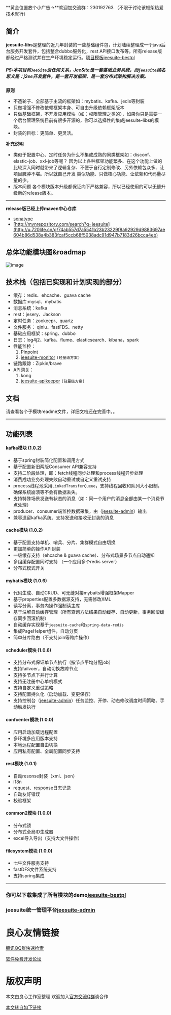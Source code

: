 **黄金位置放个小广告→**欢迎加交流群：230192763 （不限于讨论该框架热爱技术就行）
## 简介
**jeesuite-libs**是整理的近几年封装的一些基础组件包，计划陆续整理成一个java后台服务开发套件，包括整合dubbo服务化，rest API接口发布等。所有release版都经过严格测试并在生产环境稳定运行。[项目模板jeesuite-bestpl](http://u.720life.cn/g/5c954f4cd4204fb6c09a7e58aa70844d3984976e471102c60473c68ac41a52339b044fe2e5a73bf6fcda1377270e3914) 

##### PS:本项目和`JeeSite`没任何关系，JeeSite是一套基础业务系统，而`jeesuite`顾名思义是：j2ee开发套件，是一套开发框架、是一套分布式架构解决方案。

**原则**
- 不造轮子、全部基于主流的框架如：mybatis、kafka、jedis等封装
- 只做增强不修改依赖框架本身、可自由升级依赖框架版本
- 只做基础框架，不开发应用模块（如：权限管理之类的），如果你只是需要一个后台管理系统目前有很多开源的，你可以选择性的集成jeesuite-libs的模块。
- 封装的目标：更简单、更灵活。

**补充说明**
- 类似于配置中心、定时任务为什么不集成成熟的同类框架如：disconf、elastic-job、xxl-job等呢？
因为以上各种框架功能繁多、在这个功能上做的比较深入同时就带来了逻辑复杂、不便于自行定制修改、另外依赖包众多、让项目臃肿不堪。所以就自己开发
类似功能、只做核心功能、让依赖和代码量尽量的少。
- 版本问题
各个模块版本升级都保证向下严格兼容，所以已经使用的可以无缝升级新的release版本。

---
**release版已经上传maven中心仓库**
* [sonatype](http://u.720life.cn/g/bf36fb3cc39acf1dafaeb17e7325b567221904f4def9871c162f0c7f256ff3de7abec987f829b93471faf049a9e1d930b27754654194c7e231428e2e1efc502e6e6d6f8abfa1c5af3b27e7bdbc53b107) 
* [http://mvnrepository.com/search?q=jeesuite](http://u.720life.cn/g/74ab557d7a5541b23b23229f8a92929d9883697ae604b86d538a4b383fcaf5ccb68f5038adc91d947b7183d26bcca4eb)

## 总体功能模块图&roadmap
![image](http://7xq7jj.com1.z0.glb.clouddn.com/jeesuite.png?1)

## 技术栈（包括已实现和计划实现的部分）
- 缓存：redis、ehcache、guava cache
- 数据库:mysql、mybatis
- 消息系统：kafka
- rest：jesery、Jackson
- 定时任务：zookeepr、quartz
- 文件服务： qiniu、fastFDS、netty
- 基础应用框架：spring、dubbo
- 日志：log4j2、kafka、flume、elasticsearch、kibana，spark
- 性能监控：
  1. Pinpoint
  2. [jeesuite-monitor](http://u.720life.cn/g/5c954f4cd4204fb6c09a7e58aa70844d3984976e471102c60473c68ac41a5233d4984d2f44905334236acc922a52836b) `(轻量级方案)`
- 链路跟踪：Zipkin/brave 
- API网关：
  1. kong
  2. [jeesuite-apikeeper](http://u.720life.cn/g/5c954f4cd4204fb6c09a7e58aa70844d3984976e471102c60473c68ac41a523338e5524af559ca431d435b83feee8b43eaa78f2b583a97eb5bcb45bcf6b175d0) `(轻量级方案)`

## 文档
请查看各个子模块readme文件，详细文档还在完善中。。


---

## 功能列表
#### kafka模块 (1.0.2)
- 基于spring封装简化配置和调用方式
- 基于配置新旧两版Consumer API兼容支持
- 支持二阶段处理，即：fetch线程同步处理和process线程异步处理
- 消费成功业务处理失败自动重试或自定义重试支持
- process线程池采用`LinkedTransferQueue`，支持线程回收和队列大小限制，确保系统崩溃等不会有数据丢失。
- 支持特殊场景发送有状态的消息（如：同一个用户的消息全部由某一个消费节点处理）
- producer、consumer端监控数据采集，由（[jeesuite-admin](http://u.720life.cn/g/5c954f4cd4204fb6c09a7e58aa70844d3984976e471102c60473c68ac41a5233c394c1a13238997a56af738fe4762edd)）输出
- 兼容遗留kafka系统、支持发送和接收无封装的消息

#### cache模块 (1.0.2)
- 基于配置支持单机、哨兵、分片、集群模式自由切换
- 更加简单的操作API封装
- 一级缓存支持（ehcache & guava cache）、分布式场景多节点自动通知
- 多组缓存配置同时支持 （一个应用多个redis server）
- 分布式模式开关

#### mybatis模块 (1.0.6)
- 代码生成、自动CRUD、可无缝对接mybaits增强框架Mapper
- 基于properties配置多数据源支持，无需修改XML
- 读写分离，事务内操作强制读主库
- 基于注解自动缓存管理（所有查询方法结果自动缓存、自动更新，事务回滚缓存同步回滚机制）
- 自动缓存实现基于`jeesuite-cache`和`spring-data-redis`
- 集成PageHelper组件，自动分页
- 简单分库路由（不支持join等跨库操作）

#### scheduler模块 (1.0.6)
- 支持分布式保证单节点执行（按节点平均分配job）
- 支持failvoer，自动切换故障节点
- 支持多节点下并行计算
- 支持无注册中心单机模式
- 支持自定义重试策略
- 支持配置持久化（启动加载、变更保存）
- 支持控制台（[jeesuite-admin](http://u.720life.cn/g/5c954f4cd4204fb6c09a7e58aa70844d3984976e471102c60473c68ac41a5233c394c1a13238997a56af738fe4762edd)）任务监控、开停、动态修改调度时间策略、手动触发执行

#### confcenter模块  (1.0.0)
- 应用启动加载远程配置
- 多环境多应用版本支持
- 本地远程配置自由切换
- 应用私有配置、全局配置同步支持

#### rest模块  (1.0.1)
- 自动resonse封装（xml、json）
- i18n
- request、response日志记录
- 自动友好错误
- 校验框架

#### common2模块  (1.0.0)
- 分布式锁
- 分布式全局ID生成器
- excel导入导出（支持大文件操作）

#### filesystem模块  (1.0.0)
- 七牛文件服务支持
- fastDFS文件系统支持
- 支持spring集成

---
### 你可以下载集成了所有模块的demo[jeesuite-bestpl](http://u.720life.cn/g/5c954f4cd4204fb6c09a7e58aa70844d3984976e471102c60473c68ac41a52339b044fe2e5a73bf6fcda1377270e3914) 
### jeesuite统一管理平台[jeesuite-admin](http://u.720life.cn/g/5c954f4cd4204fb6c09a7e58aa70844d3984976e471102c60473c68ac41a5233c394c1a13238997a56af738fe4762edd) 


 # 良心友情链接

[腾讯QQ群快速检索](http://u.720life.cn/s/8cf73f7c)

[软件免费开发论坛](http://u.720life.cn/s/bbb01dc0)

# 版权声明 

本文由良心工作室整理 欢迎加入[官方交流Q群](https://u.720life.cn/s/f2316816)谈合作

[本文转自如下链接](http://u.720life.cn/g/2e71d0f0a5c601172267ba20d3a43c6e404dbbb6b0c751fb65523fe93c0ab26e76c9ed554ee5597c96b963d525b1d3821831fcb2959cf38e40664b221c35f4cc4a34d17e1def91866253702140dbd781)